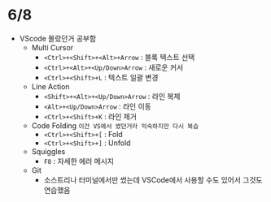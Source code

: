 # 6/8

- VScode 몰랐던거 공부함
  - Multi Cursor
    - `<Ctrl>+<Shift>+<Alt>+Arrow` : 블록 텍스트 선택
    - `<Ctrl>+<Alt>+<Up/Down>Arrow` : 새로운 커서
    - `<Ctrl>+<Shift>+L` : 텍스트 일괄 변경
  - Line Action
    - `<Shift>+<Alt>+<Up/Down>Arrow` : 라인 복제
    - `<Alt>+<Up/Down>Arrow` : 라인 이동
    - `<Ctrl>+<Shift>+K` : 라인 제거
  - Code Folding `이건 VS에서 썼던거라 익숙하지만 다시 복습`
    - `<Ctrl>+<Shift>+[` : Fold
    - `<Ctrl>+<Shift>+]` : Unfold
  - Squiggles
    - `F8` : 자세한 에러 메시지
  - Git
    - 소스트리나 터미널에서만 썼는데 VSCode에서 사용할 수도 있어서 그것도 연습했음